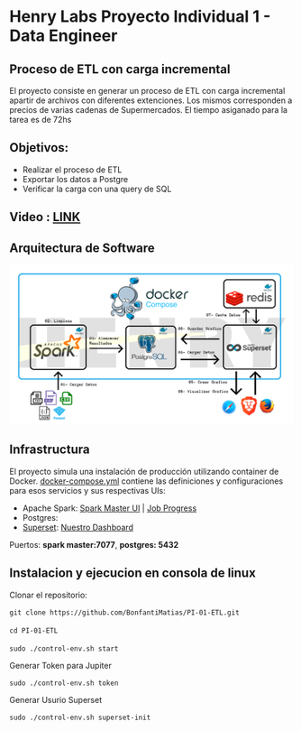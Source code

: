 # Henry Labs Proyecto Individual 1 - Data Engineer

## Proceso de ETL con carga incremental
El proyecto consiste en generar un proceso de ETL con carga incremental apartir de archivos con diferentes extenciones. Los mismos corresponden a precios de varias cadenas de Supermercados. El tiempo asiganado para la tarea es de 72hs


## Objetivos:
- Realizar el proceso de ETL
- Exportar los datos a Postgre
- Verificar la carga con una query de SQL


## Video : [LINK](https://youtu.be/uIaly-sMhIM)

## Arquitectura de Software
![](https://github.com/BonfantiMatias/PI-01-ETL/blob/main/images/Pipeline.png)

## Infrastructura

El proyecto simula una instalación de producción utilizando container de Docker.
[docker-compose.yml](docker-compose.yml) contiene las definiciones y configuraciones para esos servicios y sus respectivas UIs:

* Apache Spark: [Spark Master UI](http://localhost:8080) | [Job Progress](http://localhost:4040)
* Postgres:
* [Superset](http://superset.incubator.apache.org): [Nuestro Dashboard](http://localhost:8088/)

Puertos: **spark master:7077**, **postgres: 5432**

## Instalacion y ejecucion en consola de linux  

Clonar el repositorio:

```shell
git clone https://github.com/BonfantiMatias/PI-01-ETL.git

cd PI-01-ETL

sudo ./control-env.sh start
```



Generar Token para Jupiter 

```shell
sudo ./control-env.sh token
```

Generar Usurio Superset 

```shell
sudo ./control-env.sh superset-init
```

